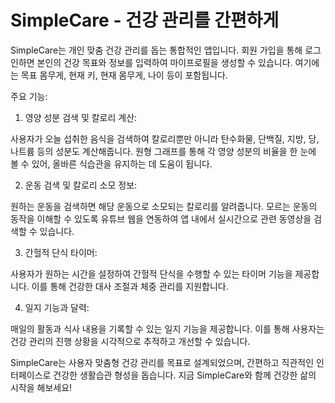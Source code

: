 # SimpleCare - 건강 관리를 간편하게

SimpleCare는 개인 맞춤 건강 관리를 돕는 통합적인 앱입니다. 회원 가입을 통해 로그인하면 본인의 건강 목표와 정보를 입력하여 마이프로필을 생성할 수 있습니다. 여기에는 목표 몸무게, 현재 키, 현재 몸무게, 나이 등이 포함됩니다.

주요 기능:

 1. 영양 성분 검색 및 칼로리 계산: 

사용자가 오늘 섭취한 음식을 검색하여 칼로리뿐만 아니라 탄수화물, 단백질, 지방, 당, 나트륨 등의 성분도 계산해줍니다.
원형 그래프를 통해 각 영양 성분의 비율을 한 눈에 볼 수 있어, 올바른 식습관을 유지하는 데 도움이 됩니다.

2. 운동 검색 및 칼로리 소모 정보:

원하는 운동을 검색하면 해당 운동으로 소모되는 칼로리를 알려줍니다.
모르는 운동의 동작을 이해할 수 있도록 유튜브 웹을 연동하여 앱 내에서 실시간으로 관련 동영상을 검색할 수 있습니다.

3. 간헐적 단식 타이머:

사용자가 원하는 시간을 설정하여 간헐적 단식을 수행할 수 있는 타이머 기능을 제공합니다. 이를 통해 건강한 대사 조절과 체중 관리를 지원합니다.

4. 일지 기능과 달력:

매일의 활동과 식사 내용을 기록할 수 있는 일지 기능을 제공합니다. 이를 통해 사용자는 건강 관리의 진행 상황을 시각적으로 추적하고 개선할 수 있습니다.

SimpleCare는 사용자 맞춤형 건강 관리를 목표로 설계되었으며, 간편하고 직관적인 인터페이스로 건강한 생활습관 형성을 돕습니다. 지금 SimpleCare와 함께 건강한 삶의 시작을 해보세요!
